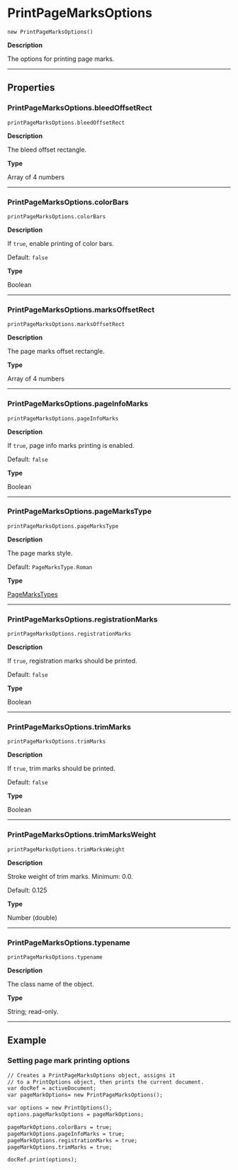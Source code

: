 # PrintPageMarksOptions

`new PrintPageMarksOptions()`

**Description**

The options for printing page marks.

---

## Properties

### PrintPageMarksOptions.bleedOffsetRect

`printPageMarksOptions.bleedOffsetRect`

**Description**

The bleed offset rectangle.

**Type**

Array of 4 numbers

---

### PrintPageMarksOptions.colorBars

`printPageMarksOptions.colorBars`

**Description**

If `true`, enable printing of color bars.

Default: `false`

**Type**

Boolean

---

### PrintPageMarksOptions.marksOffsetRect

`printPageMarksOptions.marksOffsetRect`

**Description**

The page marks offset rectangle.

**Type**

Array of 4 numbers

---

### PrintPageMarksOptions.pageInfoMarks

`printPageMarksOptions.pageInfoMarks`

**Description**

If `true`, page info marks printing is enabled.

Default: `false`

**Type**

Boolean

---

### PrintPageMarksOptions.pageMarksType

`printPageMarksOptions.pageMarksType`

**Description**

The page marks style.

Default: `PageMarksType.Roman`

**Type**

[PageMarksTypes](scripting-constants.md#jsobjref-scripting-constants-pagemarkstypes)

---

### PrintPageMarksOptions.registrationMarks

`printPageMarksOptions.registrationMarks`

**Description**

If `true`, registration marks should be printed.

Default: `false`

**Type**

Boolean

---

### PrintPageMarksOptions.trimMarks

`printPageMarksOptions.trimMarks`

**Description**

If `true`, trim marks should be printed.

Default: `false`

**Type**

Boolean

---

### PrintPageMarksOptions.trimMarksWeight

`printPageMarksOptions.trimMarksWeight`

**Description**

Stroke weight of trim marks. Minimum: 0.0.

Default: 0.125

**Type**

Number (double)

---

### PrintPageMarksOptions.typename

`printPageMarksOptions.typename`

**Description**

The class name of the object.

**Type**

String; read-only.

---

## Example

### Setting page mark printing options

```default
// Creates a PrintPageMarksOptions object, assigns it
// to a PrintOptions object, then prints the current document.
var docRef = activeDocument;
var pageMarkOptions= new PrintPageMarksOptions();

var options = new PrintOptions();
options.pageMarksOptions = pageMarkOptions;

pageMarkOptions.colorBars = true;
pageMarkOptions.pageInfoMarks = true;
pageMarkOptions.registrationMarks = true;
pageMarkOptions.trimMarks = true;

docRef.print(options);
```
